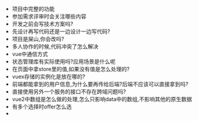 - 项目中完整的功能
- 参加需求评审时会关注哪些内容
- 开发之前会写技术方案吗?
- 先设计再写代码还是一边设计一边写代码?
- 项目是屎山,你会改吗?
- 多人协作的时候,代码冲突了怎么解决
- vue中通信方式
- 状态管理库有实际使用吗?应用场景是什么呢
- 在页面中拿store里的值,如果没有值是怎么处理的?
- vuex存储的实例化是放在哪的?
- 前端都能拿到的用户信息,为什么要再传给后端?后端不应该可以直接拿到吗?
- 直接使用另外一个服务的接口不存在跨域问题吗?
- vue2中数组是怎么做的处理,怎么只影响data中的数组,不影响其他的原生数据
- 有多个选择时offer怎么选
- 

